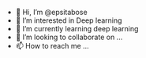 - 👋 Hi, I’m @epsitabose
- 👀 I’m interested in Deep learning
- 🌱 I’m currently learning deep learning
- 💞️ I’m looking to collaborate on ...
- 📫 How to reach me ...

<!---
epsitabose/epsitabose is a ✨ special ✨ repository because its `README.md` (this file) appears on your GitHub profile.
You can click the Preview link to take a look at your changes.
--->
